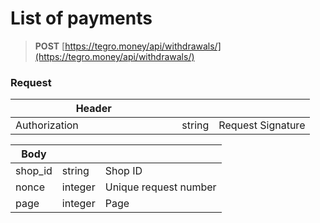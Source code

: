 # List of payments

> **POST** [https://tegro.money/api/withdrawals/](https://tegro.money/api/withdrawals/)

### Request

<table><thead><tr><th width="250.33333333333331">Header</th><th></th><th></th></tr></thead><tbody><tr><td>Authorization</td><td>string</td><td>Request Signature</td></tr></tbody></table>

| Body     |         |                       |
| -------- | ------- | --------------------- |
| shop\_id | string  | Shop ID               |
| nonce    | integer | Unique request number |
| page     | integer | Page                  |

